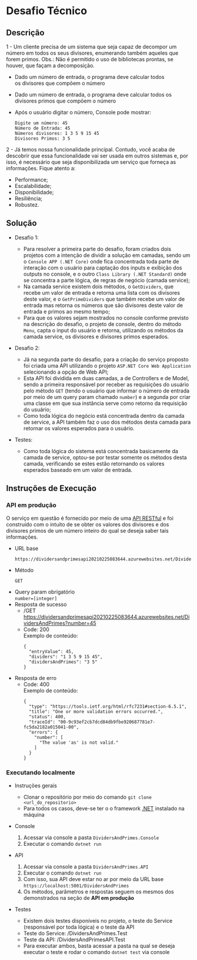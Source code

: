 # Desafio Técnico

## Descrição

1 - Um cliente precisa de um sistema que seja capaz de decompor um número em todos os seus divisores, enumerando também aqueles que forem primos. Obs.: Não é permitido o uso de bibliotecas prontas, se houver, que façam a decomposição. 
- Dado um número de entrada, o programa deve calcular todos os divisores que compõem o número
- Dado um número de entrada, o programa deve calcular todos os divisores primos que compõem o número 
- Após o usuário digitar o número, Console pode mostrar: 

  ```
  Digite um número: 45
  Número de Entrada: 45
  Números divisores: 1 3 5 9 15 45
  Divisores Primos: 3 5
  ```
  
2 - Já temos nossa funcionalidade principal. Contudo, você acaba de descobrir que essa funcionalidade vai ser usada em outros sistemas e, por isso, é necessário que seja disponibilizada um serviço que forneça as informações. Fique atento a: 
  - Performance;
  - Escalabilidade; 
  - Disponibilidade; 
  - Resiliência;
  - Robustez.

## Solução
- Desafio 1:
  - Para resolver a primeira parte do desafio, foram criados dois projetos com a intenção de dividir a solução em camadas, sendo um o ```Console APP (.NET Core)``` onde fica concentrada toda parte de interação com o usuário para captação dos inputs e exibição dos outputs no console, e o outro ```Class Library (.NET Standard)``` onde se concentra a parte lógica, de regras de negócio (camada service);
  -  Na camada service existem dois métodos, o ```GetDividers```, que recebe um valor de entrada e retorna uma lista com os divisores deste valor, e o ```GetPrimeDividers``` que também recebe um valor de entrada mas retorna os números que são divisores deste valor de entrada e primos ao mesmo tempo;
  - Para que os valores sejam mostrados no console conforme previsto na descrição do desafio, o projeto de console, dentro do método ```Menu```, capta o input do usuário e retorna, utilizando os métodos da camada service, os divisores e divisores primos esperados.

- Desafio 2:
  - Já na segunda parte do desafio, para a criação do serviço proposto foi criada uma API utilizando o projeto ```ASP.NET Core Web Application``` selecionando a opção de Web API;
  - Esta API foi dividida em duas camadas, a de Controllers e de Model, sendo a primeira responsável por receber as requisições do usuário pelo método ```GET``` (tendo o usuário que informar o número de entrada por meio de um query param chamado ```number```) e a segunda por criar uma classe em que sua instância serve como retorno da requisição do usuário;
  - Como toda lógica do negócio está concentrada dentro da camada de service, a API também faz o uso dos métodos desta camada para retornar os valores esperados para o usuário.

- Testes:
  - Como toda lógica do sistema está concentrada basicamente da camada de service, optou-se por testar somente os métodos desta camada, verificando se estes estão retornando os valores esperados baseado em um valor de entrada.

## Instruções de Execução
  
### API em produção
O serviço em questão é fornecido por meio de uma [API RESTful](https://en.wikipedia.org/wiki/Application_programming_interface) e foi construído com o intuito de se obter os valores dos divisores e dos divisores primos de um número inteiro do qual se deseja saber tais informações.
- URL base
  ```
  https://dividersandprimesapi20210225083644.azurewebsites.net/DividersAndPrimes
  ```
- Método
  ```
  GET
  ```
- Query param obrigatório </br>
  ```number=[integer]```
- Resposta de sucesso
  - /GET https://dividersandprimesapi20210225083644.azurewebsites.net/DividersAndPrimes?number=45
  - Code: 200 </br>
    Exemplo de conteúdo:
    ```
    {
      "entryValue": 45,
      "dividers": "1 3 5 9 15 45",
      "dividersAndPrimes": "3 5"
    }
    ```
- Resposta de erro
  - Code: 400 </br>
    Exemplo de conteúdo:
    ```
    {
      "type": "https://tools.ietf.org/html/rfc7231#section-6.5.1",
      "title": "One or more validation errors occurred.",
      "status": 400,
      "traceId": "00-9c93ef2cb7dcd84db9fbe920687781e7-fc5da2182a015041-00",
      "errors": {
        "number": [
          "The value 'as' is not valid."
        ]
      }
    }
    ```

### Executando localmente
- Instruções gerais
  - Clonar o repositório por meio do comando ```git clone <url_do_repositorio>``` 
  - Para todos os casos, deve-se ter o o framework [.NET](https://dotnet.microsoft.com/download) instalado na máquina

- Console
  1. Acessar via console a pasta ```DividersAndPrimes.Console```
  2. Executar o comando ```dotnet run```
 
- API
  1. Acessar via console a pasta ```DividersAndPrimes.API```
  2. Executar o comando ```dotnet run```
  3. Com isso, sua API deve estar no ar por meio da URL base ```https://localhost:5001/DividersAndPrimes```
  4. Os métodos, parâmetros e respostas seguem os mesmos dos demonstrados na seção de **API em produção**

- Testes
  - Existem dois testes disponíveis no projeto, o teste do Service (responsável por toda lógica) e o teste da API
  - Teste do Service: /DividersAndPrimes.Test
  - Teste da API: /DividersAndPrimesAPI.Test
  - Para executar ambos, basta acessar a pasta na qual se deseja executar o teste e rodar o comando ```dotnet test``` via console
